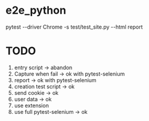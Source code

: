 # e2e_python
pytest --driver Chrome -s test/test_site.py --html report

# TODO
1. entry script -> abandon
2. Capture when fail -> ok with pytest-selenium
3. report -> ok with pytest-selenium
4. creation test script -> ok
5. send cookie -> ok
6. user data -> ok
7. use extension
8. use full pytest-selenium -> ok

